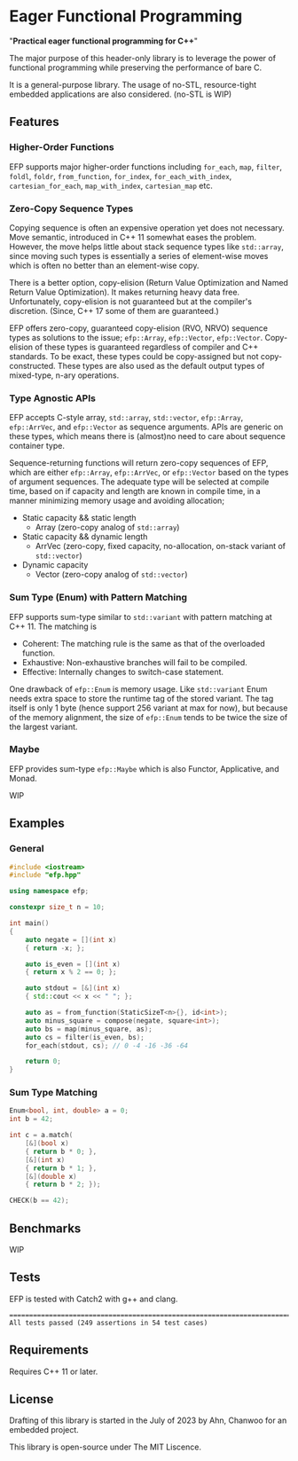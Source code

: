 # Eager Functional Programming

"**Practical eager functional programming for C++**" 

The major purpose of this header-only library is to leverage the power of functional programming while preserving the performance of bare C. 

It is a general-purpose library. The usage of no-STL, resource-tight embedded applications are also considered. (no-STL is WIP)

## Features
### Higher-Order Functions
EFP supports major higher-order functions including `for_each`, `map`, `filter`, `foldl`, `foldr`, `from_function`, `for_index`, `for_each_with_index`, `cartesian_for_each`, `map_with_index`, `cartesian_map` etc.

### Zero-Copy Sequence Types
Copying sequence is often an expensive operation yet does not necessary. Move semantic, introduced in C++ 11 somewhat eases the problem. However, the move helps little about stack sequence types like `std::array`, since moving such types is essentially a series of element-wise moves which is often no better than an element-wise copy.

There is a better option, copy-elision (Return Value Optimization and Named Return Value Optimization). It makes returning heavy data free. Unfortunately, copy-elision is not guaranteed but at the compiler's discretion. (Since, C++ 17 some of them are guaranteed.)

EFP offers zero-copy, guaranteed copy-elision (RVO, NRVO) sequence types as solutions to the issue; `efp::Array`, `efp::Vector`, `efp::Vector`. Copy-elision of these types is guaranteed regardless of compiler and C++ standards. To be exact, these types could be copy-assigned but not copy-constructed. These types are also used as the default output types of mixed-type, n-ary operations.

### Type Agnostic APIs
EFP accepts C-style array, `std::array`, `std::vector`, `efp::Array`, `efp::ArrVec`, and `efp::Vector` as sequence arguments. APIs are generic on these types, which means there is (almost)no need to care about sequence container type.  

Sequence-returning functions will return zero-copy sequences of EFP, which are either `efp::Array`, `efp::ArrVec`, or `efp::Vector` based on the types of argument sequences. The adequate type will be selected at compile time, based on if capacity and length are known in compile time, in a manner minimizing memory usage and avoiding allocation;
- Static capacity && static length
  - Array (zero-copy analog of `std::array`)
- Static capacity && dynamic length
  - ArrVec (zero-copy, fixed capacity, no-allocation, on-stack variant of `std::vector`)
- Dynamic capacity
  - Vector (zero-copy analog of `std::vector`)

### Sum Type (Enum) with Pattern Matching

EFP supports sum-type similar to `std::variant` with pattern matching at C++ 11. The matching is 
- Coherent: The matching rule is the same as that of the overloaded function.
- Exhaustive: Non-exhaustive branches will fail to be compiled.
- Effective: Internally changes to switch-case statement.

One drawback of `efp::Enum` is memory usage. Like `std::variant` Enum needs extra space to store the runtime tag of the stored variant. The tag itself is only 1 byte (hence support 256 variant at max for now), but because of the memory alignment, the size of `efp::Enum` tends to be twice the size of the largest variant.

### Maybe
EFP provides sum-type `efp::Maybe` which is also Functor, Applicative, and Monad.  

WIP

## Examples
### General
```cpp
#include <iostream>
#include "efp.hpp"

using namespace efp;

constexpr size_t n = 10;

int main()
{
    auto negate = [](int x)
    { return -x; };

    auto is_even = [](int x)
    { return x % 2 == 0; };

    auto stdout = [&](int x)
    { std::cout << x << " "; };

    auto as = from_function(StaticSizeT<n>{}, id<int>);
    auto minus_square = compose(negate, square<int>);
    auto bs = map(minus_square, as);
    auto cs = filter(is_even, bs);
    for_each(stdout, cs); // 0 -4 -16 -36 -64

    return 0;
}
```

### Sum Type Matching
```cpp
Enum<bool, int, double> a = 0;
int b = 42;

int c = a.match(
    [&](bool x)
    { return b * 0; },
    [&](int x)
    { return b * 1; },
    [&](double x)
    { return b * 2; });

CHECK(b == 42);
```

## Benchmarks
WIP

## Tests
EFP is tested with Catch2 with g++ and clang.
```
===============================================================================
All tests passed (249 assertions in 54 test cases)
```

## Requirements

Requires C++ 11 or later.

## License

Drafting of this library is started in the July of 2023 by Ahn, Chanwoo for an embedded project. 

This library is open-source under The MIT Liscence.

